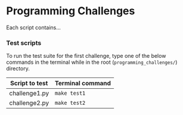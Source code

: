 # Programming Challenges

Each script contains...

### Test scripts

To run the test suite for the first challenge, type one of the below commands in the terminal while in the root (`programming_challenges/`) directory.  

Script to test | Terminal command
---------------|-----------------
challenge1.py  | `make test1`
challenge2.py  | `make test2`
